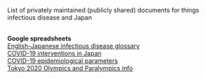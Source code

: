 List of privately maintained (publicly shared) documents for things infectious disease and Japan<br><br>

**Google spreadsheets**<br>
[English-Japanese infectious disease glossary](https://docs.google.com/spreadsheets/d/1uaSngMRffLfG-6GO0EvAq4aoxQVn_ihsWQW8YpZzEUE/edit?usp=sharing)<br>
[COVID-19 interventions in Japan](https://docs.google.com/spreadsheets/d/1Gp3t9zj7Dk9dbS5Vsk2Eb2ulrwZSsgJ3SF89wf9Vf3Q/edit?usp=sharing)<br>
[COVID-19 epidemiological parameters](https://docs.google.com/spreadsheets/d/1Af7T-TQrbTLb1U_6lN5l2WC_8rOBMXVcZ9-K9yN1gSM/edit?usp=sharing)<br>
[Tokyo 2020 Olympics and Paralympics info](https://docs.google.com/spreadsheets/d/1-q4SspoyPhrBUMvQXpIVqxJ_wXJaLGFf7LkYHtM_Y1I/edit?usp=sharing)
